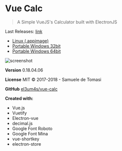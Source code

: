 # Vue Calc

> A Simple VueJS's Calculator built with ElectronJS

Last Releases: [link](https://github.com/el3um4s/vue-calc/releases)
  - [Linux (.appimage)](https://github.com/el3um4s/vue-calc/releases/download/v0.18.04.06-beta/vue-calc-0.18.0-4.6-x86_64.AppImage)
  - [Portable Windows 32bit](https://github.com/el3um4s/vue-calc/releases/download/v0.18.04.06-beta/vue-calc-32bit.exe)
  - [Portable Windows 64bit](https://github.com/el3um4s/vue-calc/releases/download/v0.18.04.06-beta/vue-calc-64bit.exe)

![screenshot](https://raw.githubusercontent.com/el3um4s/vue-calc/master/altro/screenshot.jpg)

**Version** 0.18.04.06

**License** MIT © 2017-2018 - Samuele de Tomasi

**GitHub** [el3um4s/vue-calc](https://github.com/el3um4s/vue-calc/)

**Created with:**
  - Vue.js
  - Vuetify
  - Electron-vue
  - decimal.js
  - Google Font Roboto
  - Google Font Mina
  - vue-shortkey
  - electron-store
  
